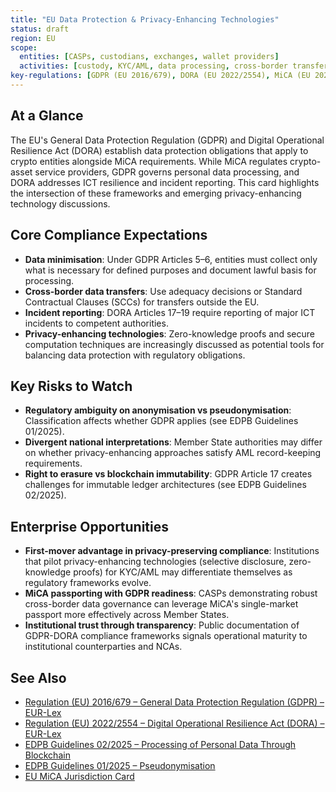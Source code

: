 ```yaml
---
title: "EU Data Protection & Privacy-Enhancing Technologies"
status: draft
region: EU
scope:
  entities: [CASPs, custodians, exchanges, wallet providers]
  activities: [custody, KYC/AML, data processing, cross-border transfers]
key-regulations: [GDPR (EU 2016/679), DORA (EU 2022/2554), MiCA (EU 2023/1114)]
---
```


## At a Glance

The EU's General Data Protection Regulation (GDPR) and Digital Operational Resilience Act (DORA) establish data protection obligations that apply to crypto entities alongside MiCA requirements. While MiCA regulates crypto-asset service providers, GDPR governs personal data processing, and DORA addresses ICT resilience and incident reporting. This card highlights the intersection of these frameworks and emerging privacy-enhancing technology discussions.

## Core Compliance Expectations

- **Data minimisation**: Under GDPR Articles 5–6, entities must collect only what is necessary for defined purposes and document lawful basis for processing.
- **Cross-border data transfers**: Use adequacy decisions or Standard Contractual Clauses (SCCs) for transfers outside the EU.
- **Incident reporting**: DORA Articles 17–19 require reporting of major ICT incidents to competent authorities.
- **Privacy-enhancing technologies**: Zero-knowledge proofs and secure computation techniques are increasingly discussed as potential tools for balancing data protection with regulatory obligations.

## Key Risks to Watch

- **Regulatory ambiguity on anonymisation vs pseudonymisation**: Classification affects whether GDPR applies (see EDPB Guidelines 01/2025).
- **Divergent national interpretations**: Member State authorities may differ on whether privacy-enhancing approaches satisfy AML record-keeping requirements.
- **Right to erasure vs blockchain immutability**: GDPR Article 17 creates challenges for immutable ledger architectures (see EDPB Guidelines 02/2025).

## Enterprise Opportunities

- **First-mover advantage in privacy-preserving compliance**: Institutions that pilot privacy-enhancing technologies (selective disclosure, zero-knowledge proofs) for KYC/AML may differentiate themselves as regulatory frameworks evolve.
- **MiCA passporting with GDPR readiness**: CASPs demonstrating robust cross-border data governance can leverage MiCA's single-market passport more effectively across Member States.
- **Institutional trust through transparency**: Public documentation of GDPR-DORA compliance frameworks signals operational maturity to institutional counterparties and NCAs.

## See Also

- [Regulation (EU) 2016/679 – General Data Protection Regulation (GDPR) – EUR-Lex](https://eur-lex.europa.eu/eli/reg/2016/679/oj)
- [Regulation (EU) 2022/2554 – Digital Operational Resilience Act (DORA) – EUR-Lex](https://eur-lex.europa.eu/eli/reg/2022/2554/oj)
- [EDPB Guidelines 02/2025 – Processing of Personal Data Through Blockchain](https://www.edpb.europa.eu/our-work-tools/general-guidance/guidelines-recommendations-best-practices_en)
- [EDPB Guidelines 01/2025 – Pseudonymisation](https://www.edpb.europa.eu/our-work-tools/general-guidance/guidelines-recommendations-best-practices_en)
- [EU MiCA Jurisdiction Card](./eu-MiCA.md)
